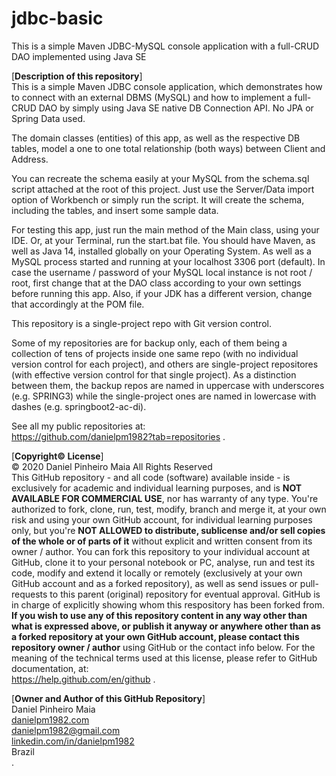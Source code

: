 # jdbc-basic
This is a simple Maven JDBC-MySQL console application with a full-CRUD DAO implemented using Java SE

[**Description of this repository**]<br>
This is a simple Maven JDBC console application, which demonstrates how to connect with an external DBMS (MySQL) and how to implement a full-CRUD DAO by simply using Java SE native DB Connection API. No JPA or Spring Data used.  

The domain classes (entities) of this app, as well as the respective DB tables, model a one to one total relationship (both ways) between Client and Address. 

You can recreate the schema easily at your MySQL from the schema.sql script attached at the root of this project. Just use the Server/Data import option of Workbench or simply run the script. It will create the schema, including the tables, and insert some sample data.

For testing this app, just run the main method of the Main class, using your IDE. Or, at your Terminal, run the start.bat file. You should have Maven, as well as Java 14, installed globally on your Operating System. As well as a MySQL process started and running at your localhost 3306 port (default). In case the username / password of your MySQL local instance is not root / root, first change that at the DAO class according to your own settings before running this app. Also, if your JDK has a different version, change that accordingly at the POM file.

This repository is a single-project repo with Git version control.

Some of my repositories are for backup only, each of them being a collection of tens of projects inside one same repo (with no individual version control for each project), and others are single-project repositores (with effective version control for that single project). As a distinction between them, the backup repos are named in uppercase with underscores (e.g. SPRING3) while the single-project ones are named in lowercase with dashes (e.g. springboot2-ac-di).

See all my public repositories at:<br>
https://github.com/danielpm1982?tab=repositories .

[**Copyright© License**]<br>
© 2020 Daniel Pinheiro Maia All Rights Reserved<br>
This GitHub repository - and all code (software) available inside - is exclusively for academic and individual learning purposes, and is **NOT AVAILABLE FOR COMMERCIAL USE**, nor has warranty of any type. You're authorized to fork, clone, run, test, modify, branch and merge it, at your own risk and using your own GitHub account, for individual learning purposes only, but you're **NOT ALLOWED to distribute, sublicense and/or sell copies of the whole or of parts of it** without explicit and written consent from its owner / author. You can fork this repository to your individual account at GitHub, clone it to your personal notebook or PC, analyse, run and test its code, modify and extend it locally or remotely (exclusively at your own GitHub account and as a forked repository), as well as send issues or pull-requests to this parent (original) repository for eventual approval. GitHub is in charge of explicitly showing whom this respository has been forked from. **If you wish to use any of this repository content in any way other than what is expressed above, or publish it anyway or anywhere other than as a forked repository at your own GitHub account, please contact this repository owner / author** using GitHub or the contact info below. For the meaning of the technical terms used at this license, please refer to GitHub documentation, at: <br> https://help.github.com/en/github .

[**Owner and Author of this GitHub Repository**]<br>
Daniel Pinheiro Maia<br>
[danielpm1982.com](http://www.danielpm1982.com)<br>
danielpm1982@gmail.com<br>
[linkedin.com/in/danielpm1982](https://www.linkedin.com/in/danielpm1982)<br>
Brazil<br>
.
